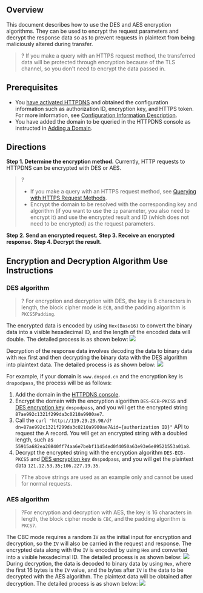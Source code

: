 ﻿## Overview
This document describes how to use the DES and AES encryption algorithms. They can be used to encrypt the request parameters and decrypt the response data so as to prevent requests in plaintext from being maliciously altered during transfer.

>? If you make a query with an HTTPS request method, the transferred data will be protected through encryption because of the TLS channel, so you don't need to encrypt the data passed in.
## Prerequisites
- You [have activated HTTPDNS](https://intl.cloud.tencent.com/document/product/1130/44461) and obtained the configuration information such as authorization ID, encryption key, and HTTPS token. For more information, see [Configuration Information Description](https://intl.cloud.tencent.com/document/product/1130/44467).
- You have added the domain to be queried in the HTTPDNS console as instructed in [Adding a Domain](https://intl.cloud.tencent.com/document/product/1130/44465).

## Directions

**Step 1. Determine the encryption method.**
Currently, HTTP requests to HTTPDNS can be encrypted with DES or AES.
>? 
>- If you make a query with an HTTPS request method, see [Querying with HTTPS Request Methods](https://intl.cloud.tencent.com/document/product/1130/44469).
>- Encrypt the domain to be resolved with the corresponding key and algorithm (if you want to use the `ip` parameter, you also need to encrypt it) and use the encrypted result and ID (which does not need to be encrypted) as the request parameters.
>
**Step 2. Send an encrypted request.**
**Step 3. Receive an encrypted response.**
**Step 4. Decrypt the result.**


## Encryption and Decryption Algorithm Use Instructions[](id:state)

### DES algorithm
>? For encryption and decryption with DES, the key is 8 characters in length, the block cipher mode is `ECB`, and the padding algorithm is `PKCS5Padding`.
>
The encrypted data is encoded by using `Hex(Base16)` to convert the binary data into a visible hexadecimal ID, and the length of the encoded data will double. The detailed process is as shown below:
![](https://main.qcloudimg.com/raw/325fd677d99012440bdd12cb1dbed180.png)

Decryption of the response data involves decoding the data to binary data with `Hex` first and then decrypting the binary data with the DES algorithm into plaintext data. The detailed process is as shown below:
![](https://main.qcloudimg.com/raw/6eff04fd43aba6643408cb1f89ebbcce.png)

For example, if your domain is `www.dnspod.cn` and the encryption key is `dnspodpass`, the process will be as follows:
1. Add the domain in the [HTTPDNS console](https://console.cloud.tencent.com/httpdns/domain).
2. Encrypt the domain with the encryption algorithm `DES-ECB-PKCS5` and [DES encryption key](https://intl.cloud.tencent.com/document/product/1130/44467) `dnspodpass`, and you will get the encrypted string `87ae992c1321f299da3c0210a9900ae7`.
3. Call the `curl "http://119.29.29.98/d?dn=87ae992c1321f299da3c0210a9900ae7&id={authorization ID}"` API to request the A record.
You will get an encrypted string with a doubled length, such as `55915a682ea20840ff74aa6e7bebf11454ed0f4050a63e93e6e89521553a01a8`.
4. Decrypt the encrypted string with the encryption algorithm `DES-ECB-PKCS5` and [DES encryption key](https://intl.cloud.tencent.com/document/product/1130/44467) `dnspodpass`, and you will get the plaintext data `121.12.53.35;106.227.19.35`.

>?The above strings are used as an example only and cannot be used for normal requests.


### AES algorithm
>?For encryption and decryption with AES, the key is 16 characters in length, the block cipher mode is `CBC`, and the padding algorithm is `PKCS7`.
>
The CBC mode requires a random `IV` as the initial input for encryption and decryption, so the `IV` will also be carried in the request and response. The encrypted data along with the `IV` is encoded by using `Hex` and converted into a visible hexadecimal ID. The detailed process is as shown below:
![](https://main.qcloudimg.com/raw/15f106152b9294a6115900d7c95db63e.png)
During decryption, the data is decoded to binary data by using `Hex`, where the first 16 bytes is the `IV` value, and the bytes after `IV` is the data to be decrypted with the AES algorithm. The plaintext data will be obtained after decryption. The detailed process is as shown below:
![](https://main.qcloudimg.com/raw/af3b12e5945a0336ca85ca02d3005a5a.png)





